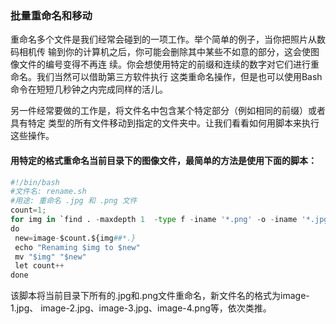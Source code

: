 ### 批量重命名和移动

重命名多个文件是我们经常会碰到的一项工作。举个简单的例子，当你把照片从数码相机传 输到你的计算机之后，你可能会删除其中某些不如意的部分，这会使图像文件的编号变得不再连 续。你会想使用特定的前缀和连续的数字对它们进行重命名。我们当然可以借助第三方软件执行 这类重命名操作，但是也可以使用Bash命令在短短几秒钟之内完成同样的活儿。

另一件经常要做的工作是，将文件名中包含某个特定部分（例如相同的前缀）或者具有特定 类型的所有文件移动到指定的文件夹中。让我们看看如何用脚本来执行这些操作。

#### 用特定的格式重命名当前目录下的图像文件，最简单的方法是使用下面的脚本：

```py
#!/bin/bash
#文件名: rename.sh
#用途: 重命名 .jpg 和 .png 文件
count=1;
for img in `find . -maxdepth 1  -type f -iname '*.png' -o -iname '*.jpg'`
do
 new=image-$count.${img##*.}
 echo "Renaming $img to $new"
 mv "$img" "$new"
 let count++
done
```

该脚本将当前目录下所有的.jpg和.png文件重命名，新文件名的格式为image-1.jpg、 image-2.jpg、image-3.jpg、image-4.png等，依次类推。


